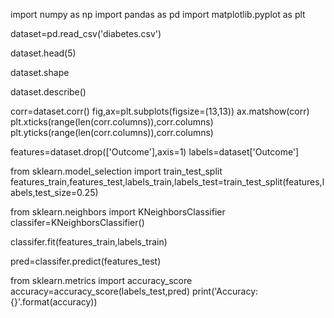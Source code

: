 import numpy as np
import pandas as pd
import matplotlib.pyplot as plt

dataset=pd.read_csv('diabetes.csv')

dataset.head(5)

dataset.shape

dataset.describe()

corr=dataset.corr()
fig,ax=plt.subplots(figsize=(13,13))
ax.matshow(corr)
plt.xticks(range(len(corr.columns)),corr.columns)
plt.yticks(range(len(corr.columns)),corr.columns)

features=dataset.drop(['Outcome'],axis=1)
labels=dataset['Outcome']

from sklearn.model_selection import train_test_split
features_train,features_test,labels_train,labels_test=train_test_split(features,labels,test_size=0.25)

from sklearn.neighbors import KNeighborsClassifier
classifer=KNeighborsClassifier()

classifer.fit(features_train,labels_train)

pred=classifer.predict(features_test)

from sklearn.metrics import accuracy_score
accuracy=accuracy_score(labels_test,pred)
print('Accuracy:{}'.format(accuracy))
